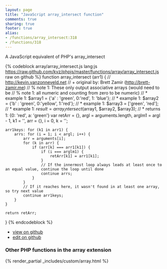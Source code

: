 ```yaml
---
layout: page
title: "JavaScript array_intersect function"
comments: true
sharing: true
footer: true
alias:
- /functions/array_intersect:318
- /functions/318
---
```

<!-- Generated by Rakefile:build -->
A JavaScript equivalent of PHP's array_intersect

{% codeblock array/array_intersect.js lang:js https://raw.github.com/kvz/phpjs/master/functions/array/array_intersect.js raw on github %}
function array_intersect (arr1) {
    // http://kevin.vanzonneveld.net
    // +   original by: Brett Zamir (http://brett-zamir.me)
    // %        note 1: These only output associative arrays (would need to be
    // %        note 1: all numeric and counting from zero to be numeric)
    // *     example 1: $array1 = {'a' : 'green', 0:'red', 1: 'blue'};
    // *     example 1: $array2 = {'b' : 'green', 0:'yellow', 1:'red'};
    // *     example 1: $array3 = ['green', 'red'];
    // *     example 1: $result = array_intersect($array1, $array2, $array3);
    // *     returns 1: {0: 'red', a: 'green'}
    var retArr = {},
        argl = arguments.length,
        arglm1 = argl - 1,
        k1 = '',
        arr = {},
        i = 0,
        k = '';

    arr1keys: for (k1 in arr1) {
        arrs: for (i = 1; i < argl; i++) {
            arr = arguments[i];
            for (k in arr) {
                if (arr[k] === arr1[k1]) {
                    if (i === arglm1) {
                        retArr[k1] = arr1[k1];
                    }
                    // If the innermost loop always leads at least once to an equal value, continue the loop until done
                    continue arrs;
                }
            }
            // If it reaches here, it wasn't found in at least one array, so try next value
            continue arr1keys;
        }
    }

    return retArr;
}
{% endcodeblock %}

 - [view on github](https://github.com/kvz/phpjs/blob/master/functions/array/array_intersect.js)
 - [edit on github](https://github.com/kvz/phpjs/edit/master/functions/array/array_intersect.js)

### Other PHP functions in the array extension
{% render_partial _includes/custom/array.html %}
